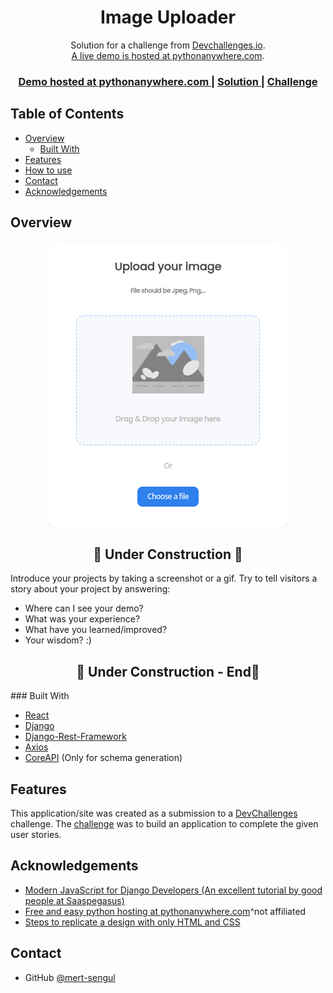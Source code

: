 <!-- Please update value in the {}  -->
<h1 align="center">Image Uploader</h1>

<div align="center">
   Solution for a challenge from  <a href="http://devchallenges.io" target="_blank">Devchallenges.io</a>.
   <br>
   <a href="https://mertsengul.pythonanywhere.com/"> A live demo is hosted at pythonanywhere.com</a>.
</div>

<div align="center">
  <h3>
    <a href="https://mertsengul.pythonanywhere.com/">
      Demo hosted at pythonanywhere.com
    </a>
    <span> | </span>
    <a href="https://{your-url-to-the-solution}">
      Solution
    </a>
    <span> | </span>
    <a href="https://devchallenges.io/challenges/O2iGT9yBd6xZBrOcVirx">
      Challenge
    </a>
  </h3>
</div>

<!-- TABLE OF CONTENTS -->

## Table of Contents

- [Overview](#overview)
  - [Built With](#built-with)
- [Features](#features)
- [How to use](#how-to-use)
- [Contact](#contact)
- [Acknowledgements](#acknowledgements)

<!-- OVERVIEW -->

## Overview

<div align="center">
<img alt="screenshot" src="https://raw.githubusercontent.com/mert-sengul/devchallenges-image-uploader/main/.github/images/Screenshot_Devchallenges.png" />
</div>
<h2 align="center">🚧 Under Construction 🚧</h2>
Introduce your projects by taking a screenshot or a gif. Try to tell visitors a story about your project by answering:

- Where can I see your demo?
- What was your experience?
- What have you learned/improved?
- Your wisdom? :)
<h2 align="center">🚧 Under Construction - End🚧</h2>
### Built With

<!-- This section should list any major frameworks that you built your project using. Here are a few examples.-->

- [React](https://reactjs.org/)
- [Django](https://www.djangoproject.com/start/overview/)
- [Django-Rest-Framework](https://django-rest-framework.org/)
- [Axios](https://axios-http.com/)
- [CoreAPI](https://www.coreapi.org/) (Only for schema generation)


## Features

<!-- List the features of your application or follow the template. Don't share the figma file here :) -->

This application/site was created as a submission to a [DevChallenges](https://devchallenges.io/challenges) challenge. The [challenge](https://devchallenges.io/challenges/O2iGT9yBd6xZBrOcVirx) was to build an application to complete the given user stories.

<!-- ## How To Use -->

<!-- Example: -->

<!-- To clone and run this application, you'll need [Git](https://git-scm.com) and [Node.js](https://nodejs.org/en/download/) (which comes with [npm](http://npmjs.com)) installed on your computer. From your command line:

```bash
# Clone this repository
$ git clone https://github.com/your-user-name/your-project-name

# Install dependencies
$ npm install

# Run the app
$ npm start
``` -->

## Acknowledgements

<!-- This section should list any articles or add-ons/plugins that helps you to complete the project. This is optional but it will help you in the future. For example -->

- [Modern JavaScript for Django Developers (An excellent tutorial by good people at Saaspegasus)](https://www.saaspegasus.com/guides/modern-javascript-for-django-developers/)
- [Free and easy python hosting at pythonanywhere.com](https://pythonanywhere.com)^not affiliated
- [Steps to replicate a design with only HTML and CSS](https://devchallenges-blogs.web.app/how-to-replicate-design/)

## Contact

- GitHub [@mert-sengul](https://{github.com/mert-sengul})
